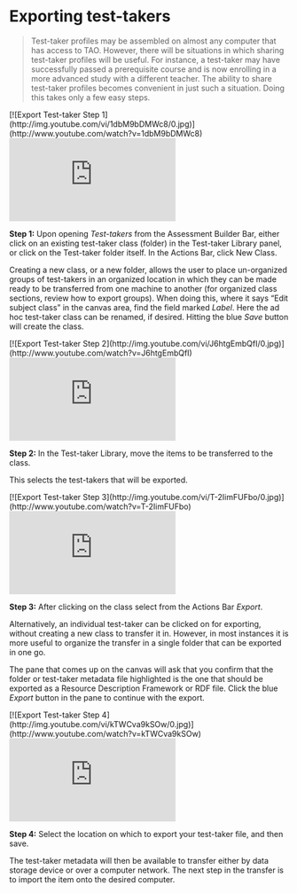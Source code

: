 # Exporting test-takers

>Test-taker profiles may be assembled on almost any computer that has access to TAO. However, there will be situations in which sharing test-taker profiles will be useful. For instance, a test-taker may have successfully passed a prerequisite course and is now enrolling in a more advanced study with a different teacher. The ability to share test-taker profiles becomes convenient in just such a situation. Doing this takes only a few easy steps.

<div class="hidden-video">
[![Export Test-taker Step 1](http://img.youtube.com/vi/1dbM9bDMWc8/0.jpg)](http://www.youtube.com/watch?v=1dbM9bDMWc8)
</div>

<div class='embed-container'><iframe src="https://www.youtube.com/embed/1dbM9bDMWc8?rel=0" frameborder="0" allowfullscreen></iframe></div>

**Step 1:** Upon opening *Test-takers* from the Assessment Builder Bar, either click on an existing test-taker class (folder) in the Test-taker Library panel, or click on the Test-taker folder itself. In the Actions Bar, click New Class. 

Creating a new class, or a new folder, allows the user to place un-organized groups of test-takers in an organized location in which they can be made ready to be transferred from one machine to another (for organized class sections, review how to export groups). When doing this, where it says “Edit subject class” in the canvas area, find the field marked *Label*. Here the ad hoc test-taker class can be renamed, if desired.  Hitting the blue *Save* button will create the class.

<div class="hidden-video">
[![Export Test-taker Step 2](http://img.youtube.com/vi/J6htgEmbQfI/0.jpg)](http://www.youtube.com/watch?v=J6htgEmbQfI)
</div>

<div class='embed-container'><iframe src="https://www.youtube.com/embed/J6htgEmbQfI?rel=0" frameborder="0" allowfullscreen></iframe></div>

**Step 2:** In the Test-taker Library, move the items to be transferred to the class.

This selects the test-takers that will be exported.

<div class="hidden-video">
[![Export Test-taker Step 3](http://img.youtube.com/vi/T-2IimFUFbo/0.jpg)](http://www.youtube.com/watch?v=T-2IimFUFbo)
</div>

<div class='embed-container'><iframe src="https://www.youtube.com/embed/T-2IimFUFbo?rel=0" frameborder="0" allowfullscreen></iframe></div>

**Step 3:** After clicking on the class select from the Actions Bar *Export*.

Alternatively, an individual test-taker can be clicked on for exporting, without creating a new class to transfer it in. However, in most instances it is more useful to organize the transfer in a single folder that can be exported in one go.

The pane that comes up on the canvas will ask that you confirm that the folder or test-taker metadata file highlighted is the one that should be exported as a Resource Description Framework or RDF file. Click the blue *Export* button in the pane to continue with the export.

<div class="hidden-video">
[![Export Test-taker Step 4](http://img.youtube.com/vi/kTWCva9kSOw/0.jpg)](http://www.youtube.com/watch?v=kTWCva9kSOw)
</div>

<div class='embed-container'><iframe src="https://www.youtube.com/embed/kTWCva9kSOw?rel=0" frameborder="0" allowfullscreen></iframe></div>

**Step 4:** Select the location on which to export your test-taker file, and then save.

The test-taker metadata will then be available to transfer either by data storage device or over a computer network. The next step in the transfer is to import the item onto the desired computer.